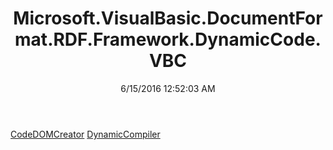 ﻿---
title: Microsoft.VisualBasic.DocumentFormat.RDF.Framework.DynamicCode.VBC
date: 6/15/2016 12:52:03 AM
---

[CodeDOMCreator](T-Microsoft.VisualBasic.DocumentFormat.RDF.Framework.DynamicCode.VBC.CodeDOMCreator.html)
[DynamicCompiler](T-Microsoft.VisualBasic.DocumentFormat.RDF.Framework.DynamicCode.VBC.DynamicCompiler.html)
